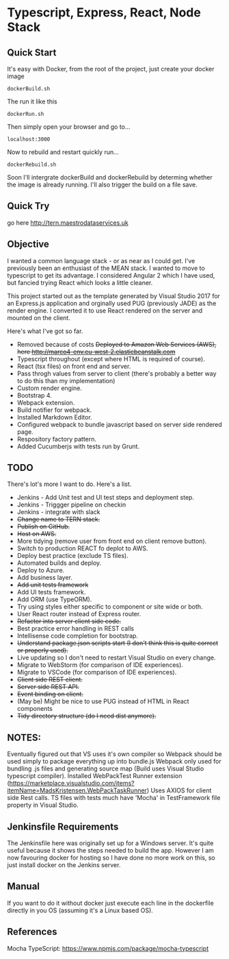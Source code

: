 # Typescript, Express, React, Node Stack

## Quick Start

It's easy with Docker, from the root of the project, just create your docker image
```
dockerBuild.sh
``` 
The run it like this
```
dockerRun.sh
```
Then simply open your browser and go to...
```
localhost:3000
```
Now to rebuild and restart quickly run...
```
dockerRebuild.sh
```
Soon I'll intergrate dockerBuild and dockerRebuild by determing whether the image is already running.
I'll also trigger the build on a file save.

## Quick Try

go here http://tern.maestrodataservices.uk

## Objective

I wanted a common language stack - or as near as I could get. I've previously been an enthusiast of the MEAN stack. I wanted to move to typescript to get its advantage.
I considered Angular 2 which I have used, but fancied trying React which looks a little cleaner.

This project started out as the template generated by Visual Studio 2017 for an Express.js application and orginally used PUG (previously JADE) as the render engine.
I converted it to use React rendered on the server and mounted on the client.

Here's what I've got so far.
* Removed because of costs ~~Deployed to Amazon Web Services (AWS), here http://marco4-env.eu-west-2.elasticbeanstalk.com~~
* Typescript throughout (except where HTML is required of course).
* React (tsx files) on front end and server.
* Pass throgh values from server to client (there's probably a better way to do this than my implementation)
* Custom render engine.
* Bootstrap 4.
* Webpack extension.
* Build notifier for webpack.
* Installed Markdown Editor.
* Configured webpack to bundle javascript based on server side rendered page.
* Respository factory pattern.
* Added Cucumberjs with tests run by Grunt.

## TODO

There's lot's more I want to do. Here's a list.

* Jenkins - Add Unit test and UI test steps and deployment step.
* Jenkins - Triggger pipeline on checkin
* Jenkins - integrate with slack
* ~~Change name to TERN stack.~~
* ~~Publish on GitHub.~~
* ~~Host on AWS.~~
* More tidying (remove user from front end on client remove button).
* Switch to production REACT fo deplot to AWS.
* Deploy best practice (exclude TS files).
* Automated builds and deploy.
* Deploy to Azure.
* Add business layer.
* ~~Add unit tests framework~~
* Add UI tests framework.
* Add ORM (use TypeORM).
* Try using styles either specific to component or site wide or both.
* User React router instead of Express router.
* ~~Refactor into server client side code.~~
* Best practice error handling in REST calls
* Intellisense code completion for bootstrap.
* ~~Understand package.json scripts start (I don't think this is quite correct or properly used).~~
* Live updating so I don't need to restart Visual Studio on every change.
* Migrate to WebStorm (for comparison of IDE experiences).
* Migrate to VSCode (for comparison of IDE experiences).
* ~~Client side REST client.~~
* ~~Server side REST API.~~
* ~~Event binding on client.~~
* (May be) Might be nice to use PUG instead of HTML in React components
* ~~Tidy directory structure (do I need dist anymore).~~

## NOTES:
Eventually figured out that VS uses it's own compiler so Webpack should be used simply to package everything up into bundle.js
Webpack only used for bundling .js files and generating source map (Build uses Visual Studio typescript compiler).
Installed WebPackTest Runner extension (https://marketplace.visualstudio.com/items?itemName=MadsKristensen.WebPackTaskRunner)
Uses AXIOS for client side Rest calls.
TS files with tests much have 'Mocha' in TestFramework file property in Visual Studio.

## Jenkinsfile Requirements
The Jenkinsfile here was originally set up for a Windows server. It's quite useful because it shows the steps needed to build the app. However I am now favouring docker for hosting so I have done no more work on this, so just install docker on the Jenkins server.

## Manual
If you want to do it without docker just execute each line in the dockerfile directly in you OS (assuming it's a Linux based OS).

## References
Mocha TypeScript: https://www.npmjs.com/package/mocha-typescript